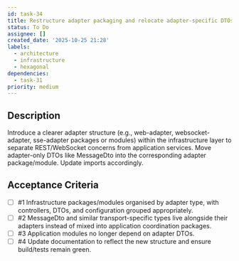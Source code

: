 ```yaml
---
id: task-34
title: Restructure adapter packaging and relocate adapter-specific DTOs
status: To Do
assignee: []
created_date: '2025-10-25 21:28'
labels:
  - architecture
  - infrastructure
  - hexagonal
dependencies:
  - task-31
priority: medium
---
```


## Description

<!-- SECTION:DESCRIPTION:BEGIN -->
Introduce a clearer adapter structure (e.g., web-adapter, websocket-adapter, sse-adapter packages or modules) within the infrastructure layer to separate REST/WebSocket concerns from application services. Move adapter-only DTOs like MessageDto into the corresponding adapter package/module. Update imports accordingly.
<!-- SECTION:DESCRIPTION:END -->

## Acceptance Criteria
<!-- AC:BEGIN -->
- [ ] #1 Infrastructure packages/modules organised by adapter type, with controllers, DTOs, and configuration grouped appropriately.
- [ ] #2 MessageDto and similar transport-specific types live alongside their adapters instead of mixed into application coordination packages.
- [ ] #3 Application modules no longer depend on adapter DTOs.
- [ ] #4 Update documentation to reflect the new structure and ensure build/tests remain green.
<!-- AC:END -->
